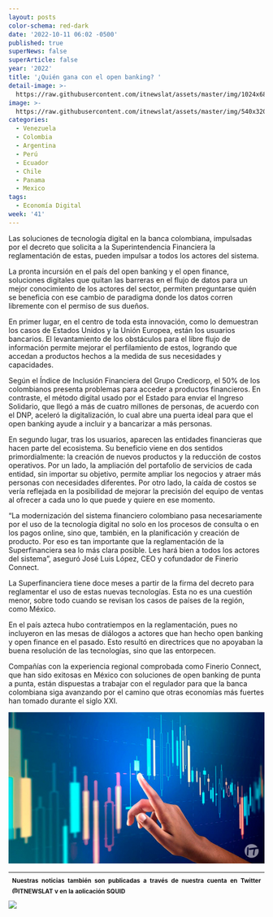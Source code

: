 ```yaml
---
layout: posts
color-schema: red-dark
date: '2022-10-11 06:02 -0500'
published: true
superNews: false
superArticle: false
year: '2022'
title: '¿Quién gana con el open banking? '
detail-image: >-
  https://raw.githubusercontent.com/itnewslat/assets/master/img/1024x680/grafica-de-cripto-g.jpg
image: >-
  https://raw.githubusercontent.com/itnewslat/assets/master/img/540x320/grafica-de-cripto-p.jpg
categories:
  - Venezuela
  - Colombia
  - Argentina
  - Perú
  - Ecuador
  - Chile
  - Panama
  - Mexico
tags:
  - Economía Digital
week: '41'
---
```

Las soluciones de tecnología digital en la banca colombiana, impulsadas por el decreto que solicita a la Superintendencia Financiera la reglamentación de estas, pueden impulsar a todos los actores del sistema. 

La pronta incursión en el país del open banking y el open finance, soluciones digitales que quitan las barreras en el flujo de datos para un mejor conocimiento de los actores del sector, permiten preguntarse quién se beneficia con ese cambio de paradigma donde los datos corren libremente con el permiso de sus dueños. 

En primer lugar, en el centro de toda esta innovación, como lo demuestran los casos de Estados Unidos y la Unión Europea, están los usuarios bancarios. El levantamiento de los obstáculos para el libre flujo de información permite mejorar el perfilamiento de estos, logrando que accedan a productos hechos a la medida de sus necesidades y capacidades. 

Según el Índice de Inclusión Financiera del Grupo Credicorp, el 50% de los colombianos presenta problemas para acceder a productos financieros. En contraste, el método digital usado por el Estado para enviar el Ingreso Solidario, que llegó a más de cuatro millones de personas, de acuerdo con el DNP, aceleró la digitalización, lo cual abre una puerta ideal para que el open banking ayude a incluir y a bancarizar a más personas. 

En segundo lugar, tras los usuarios, aparecen las entidades financieras que hacen parte del ecosistema. Su beneficio viene en dos sentidos primordialmente: la creación de nuevos productos y la reducción de costos operativos. Por un lado, la ampliación del portafolio de servicios de cada entidad, sin importar su objetivo, permite ampliar los negocios y atraer más personas con necesidades diferentes. Por otro lado, la caída de costos se vería reflejada en la posibilidad de mejorar la precisión del equipo de ventas al ofrecer a cada uno lo que puede y quiere en ese momento. 

“La modernización del sistema financiero colombiano pasa necesariamente por el uso de la tecnología digital no solo en los procesos de consulta o en los pagos online, sino que, también, en la planificación y creación de producto. Por eso es tan importante que la reglamentación de la Superfinanciera sea lo más clara posible. Les hará bien a todos los actores del sistema”, aseguró José Luis López, CEO y cofundador de Finerio Connect. 

La Superfinanciera tiene doce meses a partir de la firma del decreto para reglamentar el uso de estas nuevas tecnologías. Esta no es una cuestión menor, sobre todo cuando se revisan los casos de países de la región, como México. 

En el país azteca hubo contratiempos en la reglamentación, pues no incluyeron en las mesas de diálogos a actores que han hecho open banking y open finance en el pasado. Esto resultó en directrices que no apoyaban la buena resolución de las tecnologías, sino que las entorpecen. 

Compañías con la experiencia regional comprobada como Finerio Connect, que han sido exitosas en México con soluciones de open banking de punta a punta, están dispuestas a trabajar con el regulador para que la banca colombiana siga avanzando por el camino que otras economías más fuertes han tomado durante el siglo XXI. 


![](https://raw.githubusercontent.com/itnewslat/assets/master/img/540x320/grafica-de-cripto-p.jpg)


<table style="height: 42px;" width="569">
<tbody>
<tr>
<td style="text-align: justify;"><sub><strong>Nuestras noticias también son publicadas a través de nuestra cuenta en Twitter <a href="https://twitter.com/itnewslat?lang=es">@ITNEWSLAT</a> y en la aplicación <a href="https://squidapp.co/en/">SQUID</a></strong></sub></td>
</tr>
</tbody>
</table>

<img src="https://tracker.metricool.com/c3po.jpg?hash=56f88a41e39ab42c063cc51676587a04"/>




